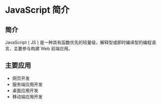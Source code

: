 # JavaScript 简介

## 简介

JavaScript ( JS ) 是一种具有函数优先的轻量级，解释型或即时编译型的编程语言，主要参与构建 Web 前端应用。

## 主要应用

- 网页开发
- 服务端应用开发
- 桌面应用开发
- 移动端应用开发
